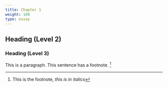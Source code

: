```yaml
---
title: Chapter 1
weight: 100
type: essay
---
```


## Heading (Level 2)

### Heading (Level 3)

This is a paragraph. This sentence has a footnote. [^1]

[^1]: This is the footnote, *this is in italics* 
